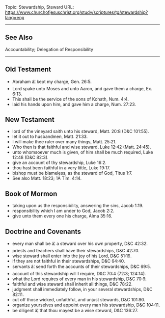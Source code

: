 Topic: Stewardship, Steward
URL: https://www.churchofjesuschrist.org/study/scriptures/tg/stewardship?lang=eng

---

## See Also

Accountability; Delegation of Responsibility

---

## Old Testament

- Abraham â¦ kept my charge, Gen. 26:5.
- Lord spake unto Moses and unto Aaron, and gave them a charge, Ex. 6:13.
- This shall be the service of the sons of Kohath, Num. 4:4.
- laid his hands upon him, and gave him a charge, Num. 27:23.

## New Testament

- lord of the vineyard saith unto his steward, Matt. 20:8 (D&C 101:55).
- let it out to husbandmen, Matt. 21:33.
- I will make thee ruler over many things, Matt. 25:21.
- Who then is that faithful and wise steward, Luke 12:42 (Matt. 24:45).
- unto whomsoever much is given, of him shall be much required, Luke 12:48 (D&C 82:3).
- give an account of thy stewardship, Luke 16:2.
- thou hast been faithful in a very little, Luke 19:17.
- bishop must be blameless, as the steward of God, Titus 1:7.
- See also Matt. 18:23; 1Â Tim. 4:14.

## Book of Mormon

- taking upon us the responsibility, answering the sins, Jacob 1:19.
- responsibility which I am under to God, Jacob 2:2.
- give unto them every one his charge, Alma 35:16.

## Doctrine and Covenants

- every man shall be â¦ a steward over his own property, D&C 42:32.
- priests and teachers shall have their stewardships, D&C 42:70.
- wise steward shall enter into the joy of his Lord, D&C 51:19.
- if they are not faithful in their stewardships, D&C 64:40.
- servants â¦ send forth the accounts of their stewardships, D&C 69:5.
- account of this stewardship will I require, D&C 70:4 (72:3; 124:14).
- what the Lord requires of every man in his stewardship, D&C 70:9.
- faithful and wise steward shall inherit all things, D&C 78:22.
- judgment shall immediately follow, in your several stewardships, D&C 82:11.
- cut off those wicked, unfaithful, and unjust stewards, D&C 101:90.
- organize yourselves and appoint every man his stewardship, D&C 104:11.
- be diligent â¦ that thou mayest be a wise steward, D&C 136:27.

